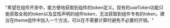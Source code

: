 "希望在组件开发中，能方便地获取到组件的token定义。现有的useToken功能只能获取全局的token以及显性声明的组件token，无法获取到组件专有的token。建议在theme组件中加入一个方法，可以在不需要计算时避免不必要的开销。"
